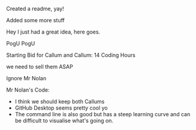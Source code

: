Created a readme, yay!

Added some more stuff

Hey I just had a great idea, here goes.

PogU PogU

Starting Bid for Callum and Callum:
14 Coding Hours

we need to sell them ASAP

Ignore Mr Nolan

Mr Nolan's Code:
- I think we should keep both Callums
- GitHub Desktop seems pretty cool yo
- The command line is also good but has a steep learning curve and can be difficult to visualise what's going on.

